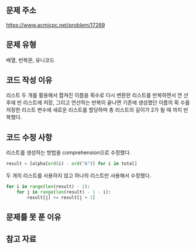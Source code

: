 ## 문제 주소

https://www.acmicpc.net/problem/17269

## 문제 유형

배열, 반복문, 유니코드

## 코드 작성 이유

리스트 두 개를 활용해서 합쳐진 이름을 획수로 다시 변환한 리스트를 반복하면서 연
산후에 빈 리스트에 저장, 그리고 연산하는 반복이 끝나면 기존에 생성했던 이름의 획
수를 저장한 리스트 변수에 새로운 리스트를 할당하며 총 리스트의 길이가 2가 될 때
까지 반복했다.

## 코드 수정 사항

리스트를 생성하는 방법을 comprehension으로 수정했다.

```python
result = [alpha[ord(i) - ord("A")] for i in total]
```

두 개의 리스트를 사용하지 않고 하나의 리스트만 사용해서 수정했다.

```py
for i in range(len(result) - 2):
    for j in range(len(result) - 1 - i):
        result[j] += result[j + 1]
```

## 문제를 못 푼 이유

## 참고 자료
